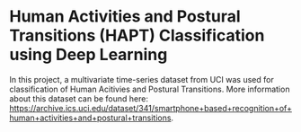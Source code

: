 # **Human Activities and Postural Transitions (HAPT) Classification using Deep Learning**


In this project, a multivariate time-series dataset from UCI was used for classification of Human Acitivies and Postural Transitions. More information about this dataset can be found here: https://archive.ics.uci.edu/dataset/341/smartphone+based+recognition+of+human+activities+and+postural+transitions.
